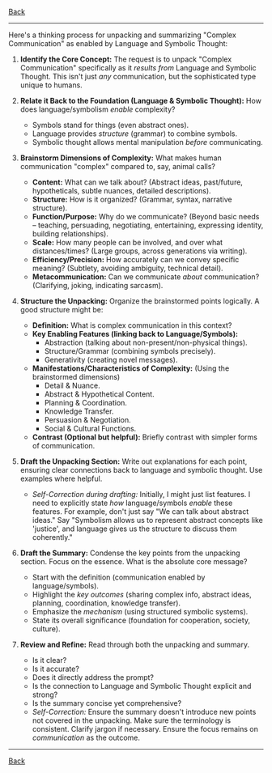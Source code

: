[Back](README.md)

---

Here's a thinking process for unpacking and summarizing "Complex Communication" as enabled by Language and Symbolic Thought:

1.  **Identify the Core Concept:** The request is to unpack "Complex Communication" specifically as it *results from* Language and Symbolic Thought. This isn't just *any* communication, but the sophisticated type unique to humans.

2.  **Relate it Back to the Foundation (Language & Symbolic Thought):** How does language/symbolism *enable* complexity?
    *   Symbols stand for things (even abstract ones).
    *   Language provides *structure* (grammar) to combine symbols.
    *   Symbolic thought allows mental manipulation *before* communicating.

3.  **Brainstorm Dimensions of Complexity:** What makes human communication "complex" compared to, say, animal calls?
    *   **Content:** What can we talk about? (Abstract ideas, past/future, hypotheticals, subtle nuances, detailed descriptions).
    *   **Structure:** How is it organized? (Grammar, syntax, narrative structure).
    *   **Function/Purpose:** Why do we communicate? (Beyond basic needs – teaching, persuading, negotiating, entertaining, expressing identity, building relationships).
    *   **Scale:** How many people can be involved, and over what distances/times? (Large groups, across generations via writing).
    *   **Efficiency/Precision:** How accurately can we convey specific meaning? (Subtlety, avoiding ambiguity, technical detail).
    *   **Metacommunication:** Can we communicate *about* communication? (Clarifying, joking, indicating sarcasm).

4.  **Structure the Unpacking:** Organize the brainstormed points logically. A good structure might be:
    *   **Definition:** What is complex communication in this context?
    *   **Key Enabling Features (linking back to Language/Symbols):**
        *   Abstraction (talking about non-present/non-physical things).
        *   Structure/Grammar (combining symbols precisely).
        *   Generativity (creating novel messages).
    *   **Manifestations/Characteristics of Complexity:** (Using the brainstormed dimensions)
        *   Detail & Nuance.
        *   Abstract & Hypothetical Content.
        *   Planning & Coordination.
        *   Knowledge Transfer.
        *   Persuasion & Negotiation.
        *   Social & Cultural Functions.
    *   **Contrast (Optional but helpful):** Briefly contrast with simpler forms of communication.

5.  **Draft the Unpacking Section:** Write out explanations for each point, ensuring clear connections back to language and symbolic thought. Use examples where helpful.

    *   *Self-Correction during drafting:* Initially, I might just list features. I need to explicitly state *how* language/symbols *enable* these features. For example, don't just say "We can talk about abstract ideas." Say "Symbolism allows us to represent abstract concepts like 'justice', and language gives us the structure to discuss them coherently."

6.  **Draft the Summary:** Condense the key points from the unpacking section. Focus on the essence. What is the absolute core message?
    *   Start with the definition (communication enabled by language/symbols).
    *   Highlight the *key outcomes* (sharing complex info, abstract ideas, planning, coordination, knowledge transfer).
    *   Emphasize the *mechanism* (using structured symbolic systems).
    *   State its overall significance (foundation for cooperation, society, culture).

7.  **Review and Refine:** Read through both the unpacking and summary.
    *   Is it clear?
    *   Is it accurate?
    *   Does it directly address the prompt?
    *   Is the connection to Language and Symbolic Thought explicit and strong?
    *   Is the summary concise yet comprehensive?
    *   *Self-Correction:* Ensure the summary doesn't introduce new points not covered in the unpacking. Make sure the terminology is consistent. Clarify jargon if necessary. Ensure the focus remains on *communication* as the outcome.

---

[Back](README.md)
